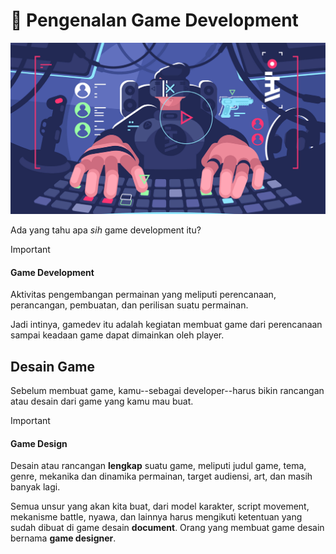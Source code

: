 # 🤔 Pengenalan Game Development
![](attachments/Pasted%20image%2020241108100435.png)

Ada yang tahu apa *sih* game development itu?

> [!IMPORTANT]
> #### Game Development
> Aktivitas pengembangan permainan yang meliputi perencanaan, perancangan, pembuatan, dan perilisan suatu permainan.

Jadi intinya, gamedev itu adalah kegiatan membuat game dari perencanaan sampai keadaan game dapat dimainkan oleh player. 

## Desain Game
Sebelum membuat game, kamu--sebagai developer--harus bikin rancangan atau desain dari game yang kamu mau buat. 

> [!IMPORTANT]
> #### Game Design
> Desain atau rancangan **lengkap** suatu game, meliputi judul game, tema, genre, mekanika dan dinamika permainan, target audiensi, art, dan masih banyak lagi. 

Semua unsur yang akan kita buat, dari model karakter, script movement, mekanisme battle, nyawa, dan lainnya harus mengikuti ketentuan yang sudah dibuat di game desain **document**. Orang yang membuat game desain bernama **game designer**.

